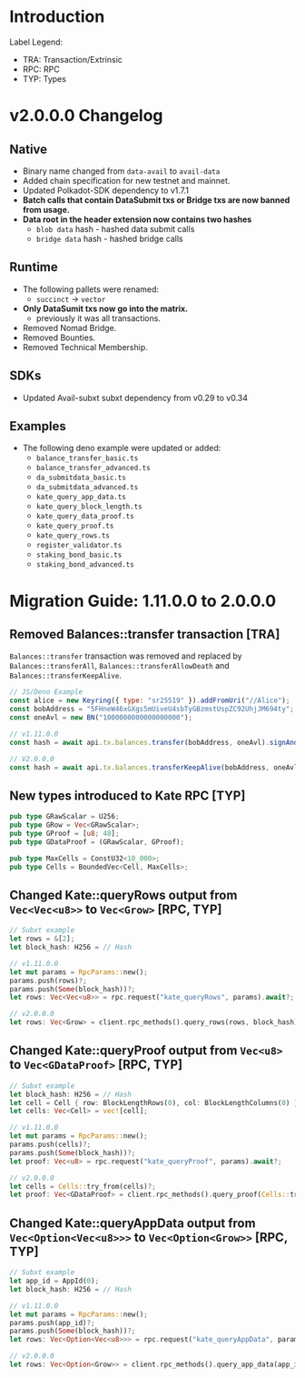 # Introduction
Label Legend:
- TRA: Transaction/Extrinsic
- RPC: RPC
- TYP: Types

# v2.0.0.0 Changelog
## Native
- Binary name changed from `data-avail` to `avail-data`
- Added chain specification for new testnet and mainnet.
- Updated Polkadot-SDK dependency to v1.7.1
- **Batch calls that contain DataSubmit txs or Bridge txs are now banned from usage.**
- **Data root in the header extension now contains two hashes**
    - `blob data` hash - hashed data submit calls
    - `bridge data` hash - hashed bridge calls
## Runtime
- The following pallets were renamed:
    - `succinct` -> `vector`
- **Only DataSumit txs now go into the matrix.**
    - previously it was all transactions.
- Removed Nomad Bridge.
- Removed Bounties.
- Removed Technical Membership.

## SDKs
- Updated Avail-subxt subxt dependency from v0.29 to v0.34

## Examples
- The following deno example were updated or added:
    - `balance_transfer_basic.ts`
    - `balance_transfer_advanced.ts`
    - `da_submitdata_basic.ts`
    - `da_submitdata_advanced.ts`
    - `kate_query_app_data.ts`
    - `kate_query_block_length.ts`
    - `kate_query_data_proof.ts`
    - `kate_query_proof.ts`
    - `kate_query_rows.ts`
    - `register_validator.ts`
    - `staking_bond_basic.ts`
    - `staking_bond_advanced.ts`

# Migration Guide: 1.11.0.0 to 2.0.0.0

## Removed Balances::transfer transaction [TRA]
`Balances::transfer` transaction was removed and replaced by `Balances::transferAll`, `Balances::transferAllowDeath` and `Balances::transferKeepAlive`.

```js
// JS/Deno Example
const alice = new Keyring({ type: "sr25519" }).addFromUri("//Alice");
const bobAddress = "5FHneW46xGXgs5mUiveU4sbTyGBzmstUspZC92UhjJM694ty";
const oneAvl = new BN("1000000000000000000");

// v1.11.0.0
const hash = await api.tx.balances.transfer(bobAddress, oneAvl).signAndSend(alice);

// V2.0.0.0
const hash = await api.tx.balances.transferKeepAlive(bobAddress, oneAvl).signAndSend(alice);
```

## New types introduced to Kate RPC [TYP]
```rust
pub type GRawScalar = U256;
pub type GRow = Vec<GRawScalar>;
pub type GProof = [u8; 48];
pub type GDataProof = (GRawScalar, GProof);

pub type MaxCells = ConstU32<10_000>;
pub type Cells = BoundedVec<Cell, MaxCells>;
```

## Changed Kate::queryRows output from `Vec<Vec<u8>>` to `Vec<Grow>` [RPC, TYP]
```rust
// Subxt example
let rows = &[2];
let block_hash: H256 = // Hash

// v1.11.0.0
let mut params = RpcParams::new();
params.push(rows)?;
params.push(Some(block_hash))?;
let rows: Vec<Vec<u8>> = rpc.request("kate_queryRows", params).await?;

// v2.0.0.0
let rows: Vec<Grow> = client.rpc_methods().query_rows(rows, block_hash).await?;

```

## Changed Kate::queryProof output from `Vec<u8>` to `Vec<GDataProof>` [RPC, TYP]
```rust
// Subxt example
let block_hash: H256 = // Hash
let cell = Cell { row: BlockLengthRows(0), col: BlockLengthColumns(0) };
let cells: Vec<Cell> = vec![cell];

// v1.11.0.0
let mut params = RpcParams::new();
params.push(cells)?;
params.push(Some(block_hash))?;
let proof: Vec<u8> = rpc.request("kate_queryProof", params).await?;

// v2.0.0.0
let cells = Cells::try_from(cells)?;
let proof: Vec<GDataProof> = client.rpc_methods().query_proof(Cells::try_from(cells).unwrap(), block_hash).await?;
```

## Changed Kate::queryAppData output from `Vec<Option<Vec<u8>>>` to `Vec<Option<Grow>>` [RPC, TYP]
```rust
// Subxt example
let app_id = AppId(0);
let block_hash: H256 = // Hash

// v1.11.0.0
let mut params = RpcParams::new();
params.push(app_id)?;
params.push(Some(block_hash))?;
let rows: Vec<Option<Vec<u8>>> = rpc.request("kate_queryAppData", params).await?;

// v2.0.0.0
let rows: Vec<Option<Grow>> = client.rpc_methods().query_app_data(app_id, block_hash).await?;
```
